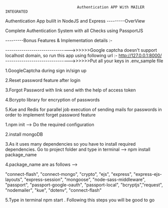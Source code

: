                                     Authentication APP With MAILER INTEGRATED
Authentication App bulilt in NodeJS and Express
---------OverView

Complete Authentication System with all Checks using PassportJS

---------Bonus Features & Implementation details :-

-------------------------------->>>>>>Google captcha doesn't support localhost domain, so run this app using following url :- http://127.0.0.1:8000/
-------------------------------->>>>>>Put all your keys in .env_sample file

1.GoogleCaptcha during sign in/sign up

2.Reset password feature after login

3.Forgot Password with link send with the help of access token

4.Bcrypto library for encryption of passwords

5.Kue and Redis for parallel job execution of sending mails for passwords in order to implement forget password feature


<!-- Steps to use this application for your own project -->
1.npm init --> Do the required configuration

2.install mongoDB

3.As it uses many dependencies so you have to install required dependencies. Go to project folder and type in terminal --> npm install package_name

4.package_name are as follows -->

"connect-flash", "connect-mongo", "crypto", "ejs", "express", "express-ejs-layouts", "express-session", "mongoose", "node-sass-middleware", "passport", "passport-google-oauth", "passport-local", "bcryptjs","request", "nodemailer", "kue", "dotenv", "connect-flash"

5.Type in terminal npm start . Following this steps you will be good to go
